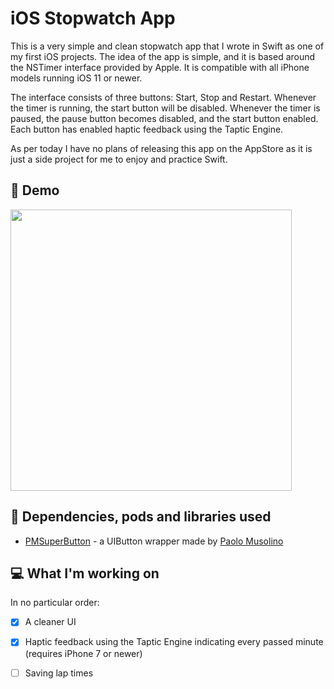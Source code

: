 # iOS Stopwatch App

This is a very simple and  clean stopwatch app that I wrote in Swift as one of my first iOS projects. The idea of the app is simple, and it is based around the NSTimer interface provided by Apple. It is compatible with all iPhone models running iOS 11 or newer.

The interface consists of three buttons: Start, Stop and Restart. Whenever the timer is running, the start button will be disabled. Whenever the timer is paused, the pause button becomes disabled, and the start button enabled. Each button has enabled haptic feedback using the Taptic Engine.

As per today I have no plans of releasing this app on the AppStore as it is just a side project for me to enjoy and practice Swift.

## :calling: Demo 
<img src="https://j.gifs.com/NL12lv.gif" height="450"/>

## :open_file_folder: Dependencies, pods and libraries used
+ [PMSuperButton](https://github.com/pmusolino/PMSuperButton) - a UIButton wrapper made by [Paolo Musolino](https://github.com/pmusolino)

## :computer: What I'm working on
In no particular order:
- [x] A cleaner UI
- [x] Haptic feedback using the Taptic Engine indicating every passed minute (requires iPhone 7 or newer)
- [ ] Saving lap times 


